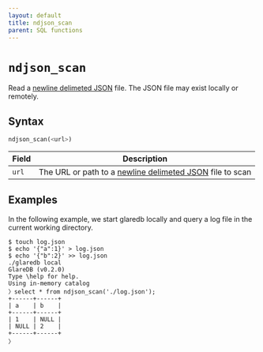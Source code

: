 ```yaml
---
layout: default
title: ndjson_scan
parent: SQL functions
---
```


# `ndjson_scan`

Read a [newline delimeted JSON] file. The JSON file may exist locally or
remotely.

## Syntax

```sql
ndjson_scan(<url>)
```

| Field | Description                                                |
| ----- | ---------------------------------------------------------- |
| `url` | The URL or path to a [newline delimeted JSON] file to scan |

## Examples

In the following example, we start glaredb locally and query a log file in the
current working directory.

```console
$ touch log.json
$ echo '{"a":1}' > log.json
$ echo '{"b":2}' >> log.json
./glaredb local
GlareDB (v0.2.0)
Type \help for help.
Using in-memory catalog
〉select * from ndjson_scan('./log.json');
+------+------+
| a    | b    |
+------+------+
| 1    | NULL |
| NULL | 2    |
+------+------+
〉
```

[newline delimeted JSON]: https://github.com/ndjson/ndjson-spec
